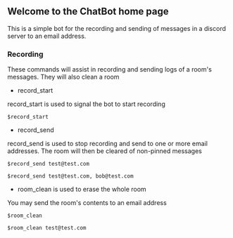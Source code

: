 ## Welcome to the ChatBot home page

This is a simple bot for the recording and sending of messages in a discord server to an email address.


### Recording

These commands will assist in recording and sending logs of a room's
messages. They will also clean a room

* record_start

record_start is used to signal the bot to start recording

`$record_start`

* record_send

record_send is used to stop recording and send to one or more email addresses. The room will then be cleared of non-pinned messages

`$record_send test@test.com`

`$record_send test@test.com, bob@test.com`

* room_clean is used to erase the whole room

You may send the room's contents to an email address

`$room_clean`

`$room_clean test@test.com`
